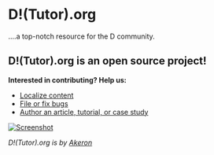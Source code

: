 D!(Tutor).org
==========

....a top-notch resource for the D community.

## D!(Tutor).org is an open source project!

**Interested in contributing? Help us:**

- [Localize content](https://github.com/tyro17/dtutor.org/wiki/Localization-Guide)
- [File or fix bugs](https://github.com/tyro17/dtutor.org/issues)
- [Author an article, tutorial, or case study](https://github.com/tyro17/dtutor.org/wiki/Contributors-Guide)

[![Screenshot](https://github.com/Tyro17/dtutor.org/tree/master/public/images/dtutor.png)](http://dtutor.org)

*D!(Tutor).org is by [Akeron](https://www.akeron.co/)*
